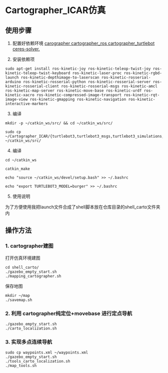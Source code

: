 # Cartographer_ICAR仿真
## 使用步骤

1. 配置好依赖环境 [carographer cartographer_ros cartographer_turtlebot ceres-solver.](https://github.com/googlecartographer)

2. 安装依赖项
```
sudo apt-get install ros-kinetic-joy ros-kinetic-teleop-twist-joy ros-kinetic-teleop-twist-keyboard ros-kinetic-laser-proc ros-kinetic-rgbd-launch ros-kinetic-depthimage-to-laserscan ros-kinetic-rosserial-arduino ros-kinetic-rosserial-python ros-kinetic-rosserial-server ros-kinetic-rosserial-client ros-kinetic-rosserial-msgs ros-kinetic-amcl ros-kinetic-map-server ros-kinetic-move-base ros-kinetic-urdf ros-kinetic-xacro ros-kinetic-compressed-image-transport ros-kinetic-rqt-image-view ros-kinetic-gmapping ros-kinetic-navigation ros-kinetic-interactive-markers
```
3. 编译
```
mkdir -p ~/catkin_ws/src/ && cd ~/catkin_ws/src/
```

```
sudo cp ~/Cartographer_ICAR/{turtlebot3,turtlebot3_msgs,turtlebot3_simulations,waterplus_map_tools} ~/catkin_ws/src/
```
4. 编译
```
cd ~/catkin_ws
```
```
catkin_make
```
```
echo "source ~/catkin_ws/devel/setup.bash" >> ~/.bashrc
```
```
echo "export TURTLEBOT3_MODEL=burger" >> ~/.bashrc
```
5. 使用说明

为了方便使用我把launch文件合成了shell脚本放在仓库目录的shell_carto文件夹内

## 操作方法

### 1. cartographer建图
打开仿真环境建图
```
cd shell_carto/
./gazebo_empty_start.sh
./mapping_cartographer.sh
```
保存地图
```
mkdir ~/map
./savemap.sh
```
### 2. 利用 cartographer纯定位+movebase 进行定点导航
```
./gazebo_empty_start.sh
./carto_localization.sh
```
### 3. 实现多点连续导航
```
sudo cp waypoints.xml ~/waypoints.xml
./gazebo_empty_start.sh
./tools_carto_localization.sh
./map_tools.sh
```